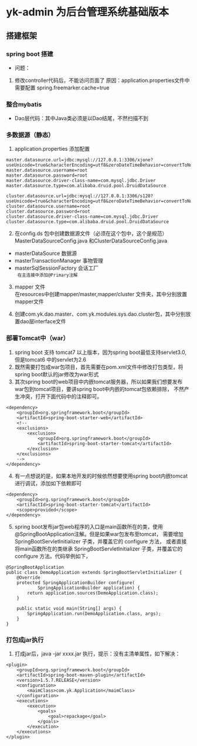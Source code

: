 # yk-admin 为后台管理系统基础版本

## 搭建框架
### spring boot 搭建
* 问题：  
1. 修改controller代码后，不能访问页面了
    原因：application.properties文件中需要配置
    spring.freemarker.cache=true

### 整合mybatis
* Dao层代码：其中Java类必须是以Dao结尾，不然扫描不到

### 多数据源（静态）
1. application.properties 添加配置
~~~
master.datasource.url=jdbc:mysql://127.0.0.1:3306/xjone?useUnicode=true&characterEncoding=utf8&zeroDateTimeBehavior=convertToNull
master.datasource.username=root
master.datasource.password=root
master.datasource.driver-class-name=com.mysql.jdbc.Driver
master.datasource.type=com.alibaba.druid.pool.DruidDataSource

cluster.datasource.url=jdbc:mysql://127.0.0.1:3306/s120?useUnicode=true&characterEncoding=utf8&zeroDateTimeBehavior=convertToNull
cluster.datasource.username=root
cluster.datasource.password=root
cluster.datasource.driver-class-name=com.mysql.jdbc.Driver
cluster.datasource.type=com.alibaba.druid.pool.DruidDataSource
~~~


2. 在config.ds 包中创建数据源文件（必须在这个包中，这个是规范）
MasterDataSourceConfig.java 和ClusterDataSourceConfig.java
* masterDataSource 数据源 
* masterTransactionManager 事物管理
* masterSqlSessionFactory 会话工厂   
````  在主连接中添加@Primary注解  ````

3. mapper 文件  
在resources中创建mapper/master,mapper/cluster 文件夹，其中分别放置mapper文件

4. 创建com.yk.dao.master、com.yk.modules.sys.dao.cluster包，其中分别放置dao层interface文件

### 部署Tomcat中（war）
1. spring boot 支持 tomcat7 以上版本，因为spring boot最低支持servlet3.0,但是tomcat6 中的servlet为2.6
2. 既然需要打包成war包项目，首先需要在pom.xml文件中修改打包类型，将spring boot默认的<packaging>jar</packaging>修改为<packaging>war</packaging>形式
3. 其次spring boot的web项目中内嵌tomcat服务器，所以如果我们想要发布war包到tomcat项目，要讲spring boot中内嵌的tomcat包依赖排除，
不然产生冲突，打开下面代码中的注释即可。
~~~
<dependency>
    <groupId>org.springframework.boot</groupId>
    <artifactId>spring-boot-starter-web</artifactId>
    <!--
    <exclusions>
        <exclusion>
            <groupId>org.springframework.boot</groupId>
            <artifactId>spring-boot-starter-tomcat</artifactId>
        </exclusion>
    </exclusions>
    -->
</dependency>    
~~~
4. 有一点想说的是，如果本地开发的时候依然想要使用spring boot内嵌tomcat进行调试，添加如下依赖即可
~~~
<dependency>
    <groupId>org.springframework.boot</groupId>
    <artifactId>spring-boot-starter-tomcat</artifactId>
    <scope>provided</scope>
</dependency>
~~~

5.  spring boot发布jar包web程序的入口是main函数所在的类，使用@SpringBootApplication注解。但是如果war包发布至tomcat，
    需要增加 SpringBootServletInitializer 子类，并覆盖它的 configure 方法，
    或者直接将main函数所在的类继承 SpringBootServletInitializer 子类，并覆盖它的 configure 方法。代码举例如下，
~~~
@SpringBootApplication
public class DemoApplication extends SpringBootServletInitializer {
    @Override
    protected SpringApplicationBuilder configure(
            SpringApplicationBuilder application) {
        return application.sources(DemoApplication.class);
    }
 
    public static void main(String[] args) {
        SpringApplication.run(DemoApplication.class, args);
    }
}
~~~
### 打包成jar执行
1. 打成jar后，java -jar xxxx.jar 执行，提示：没有主清单属性，如下解决：
~~~
<plugin>
    <groupId>org.springframework.boot</groupId>
    <artifactId>spring-boot-maven-plugin</artifactId>
    <version>1.5.7.RELEASE</version>
    <configuration>
        <maimClass>com.yk.Application</maimClass>
    </configuration>
    <executions>
        <execution>
            <goals>
                <goal>repackage</goal>
            </goals>
        </execution>
    </executions>
</plugin>
~~~

